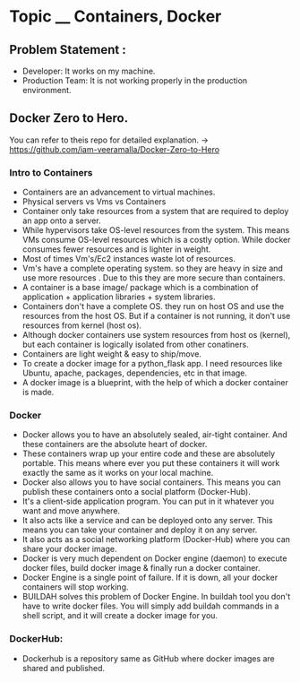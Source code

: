 # Topic __ Containers, Docker


## Problem Statement :
- Developer: It works on my machine.
- Production Team: It is not working properly in the production environment.

## Docker Zero to Hero.
You can refer to theis repo for detailed explanation. -> https://github.com/iam-veeramalla/Docker-Zero-to-Hero


### Intro to Containers
- Containers are an advancement to virtual machines.
- Physical servers vs Vms vs Containers
- Container only take resources from a system that are required to deploy an app onto a server. 
- While hypervisors take OS-level resources from the system. This means VMs consume OS-level resources which is a costly option. While docker consumes fewer resources and is lighter in weight. 
- Most of times Vm's/Ec2 instances waste lot of resources. 
- Vm's have a complete operating system. so they are heavy in size and use more resources . Due to this they are more secure than containers. 
- A container is a base image/ package which is a combination of  application + application libraries + system libraries. 
- Containers don't have a complete OS. they run on host OS and use the resources from the host OS. But if a container is not running, it don't use resources from kernel (host os). 
- Although docker containers use system resources from host os (kernel), but each container is logically isolated from other conatiners.
- Containers are light weight & easy to ship/move. 
- To create a docker image for a python_flask app. I need resources like Ubuntu, apache, packages, dependencies, etc in that image.
- A docker image is a blueprint, with the help of which a docker container is made.



### Docker
- Docker allows you to have an absolutely sealed, air-tight container. And these containers are the absolute heart of docker.
- These containers wrap up your entire code and these are absolutely portable. This means where ever you put these containers it will work exactly the same as it works on your local machine.
- Docker also allows you to have social containers. This means you can publish these containers onto a social platform (Docker-Hub).
- It's a client-side application program. You can put in it whatever you want and move anywhere.
- It also acts like a service and can be deployed onto any server. This means you can take your container and deploy it on any server.
- It also acts as a social networking platform (Docker-Hub) where you can share your docker image.
- Docker is very much dependent on Docker engine (daemon) to execute docker files, build docker image & finally run a docker container.
- Docker Engine is a single point of failure. If it is down, all your docker containers will stop working.
- BUILDAH solves this problem of Docker Engine. In buildah tool you don't have to write docker files. You will simply add buildah commands in a shell script, and it will create a docker image for you.


### DockerHub:
- Dockerhub is a repository same as GitHub where docker images are shared and published. 

















